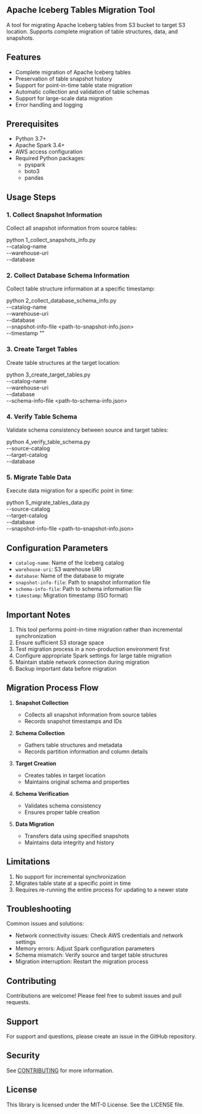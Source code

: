 ## Apache Iceberg Tables Migration Tool

A tool for migrating Apache Iceberg tables from S3 bucket to target S3 location. Supports complete migration of table structures, data, and snapshots.

## Features

- Complete migration of Apache Iceberg tables
- Preservation of table snapshot history
- Support for point-in-time table state migration
- Automatic collection and validation of table schemas
- Support for large-scale data migration
- Error handling and logging

## Prerequisites

- Python 3.7+
- Apache Spark 3.4+
- AWS access configuration
- Required Python packages:
  - pyspark
  - boto3
  - pandas

## Usage Steps

### 1. Collect Snapshot Information

Collect all snapshot information from source tables:

python 1_collect_snapshots_info.py \
--catalog-name <source-catalog-name> \
--warehouse-uri <source-s3-uri> \
--database <database-name>


### 2. Collect Database Schema Information

Collect table structure information at a specific timestamp:

python 2_collect_database_schema_info.py \
--catalog-name <source-catalog-name> \
--warehouse-uri <source-s3-uri> \
--database <database-name> \
--snapshot-info-file <path-to-snapshot-info.json> \
--timestamp "<timestamp-in-iso-format>"


### 3. Create Target Tables

Create table structures at the target location:

python 3_create_target_tables.py \
--catalog-name <target-catalog-name> \
--warehouse-uri <target-s3-uri> \
--database <database-name> \
--schema-info-file <path-to-schema-info.json>


### 4. Verify Table Schema

Validate schema consistency between source and target tables:

python 4_verify_table_schema.py \
--source-catalog <source-catalog-name> \
--target-catalog <target-catalog-name> \
--database <database-name>


### 5. Migrate Table Data

Execute data migration for a specific point in time:

python 5_migrate_tables_data.py \
--source-catalog <source-catalog-name> \
--target-catalog <target-catalog-name> \
--database <database-name> \
--snapshot-info-file <path-to-snapshot-info.json>


## Configuration Parameters

- `catalog-name`: Name of the Iceberg catalog
- `warehouse-uri`: S3 warehouse URI
- `database`: Name of the database to migrate
- `snapshot-info-file`: Path to snapshot information file
- `schema-info-file`: Path to schema information file
- `timestamp`: Migration timestamp (ISO format)

## Important Notes

1. This tool performs point-in-time migration rather than incremental synchronization
2. Ensure sufficient S3 storage space
3. Test migration process in a non-production environment first
4. Configure appropriate Spark settings for large table migration
5. Maintain stable network connection during migration
6. Backup important data before migration

## Migration Process Flow

1. **Snapshot Collection**
   - Collects all snapshot information from source tables
   - Records snapshot timestamps and IDs

2. **Schema Collection**
   - Gathers table structures and metadata
   - Records partition information and column details

3. **Target Creation**
   - Creates tables in target location
   - Maintains original schema and properties

4. **Schema Verification**
   - Validates schema consistency
   - Ensures proper table creation

5. **Data Migration**
   - Transfers data using specified snapshots
   - Maintains data integrity and history

## Limitations

1. No support for incremental synchronization
2. Migrates table state at a specific point in time
3. Requires re-running the entire process for updating to a newer state

## Troubleshooting

Common issues and solutions:
- Network connectivity issues: Check AWS credentials and network settings
- Memory errors: Adjust Spark configuration parameters
- Schema mismatch: Verify source and target table structures
- Migration interruption: Restart the migration process

## Contributing

Contributions are welcome! Please feel free to submit issues and pull requests.

## Support

For support and questions, please create an issue in the GitHub repository.

## Security

See [CONTRIBUTING](CONTRIBUTING.md#security-issue-notifications) for more information.

## License

This library is licensed under the MIT-0 License. See the LICENSE file.

